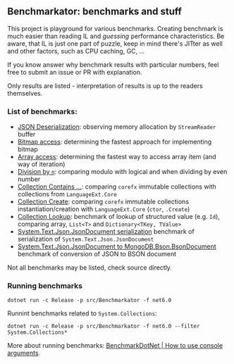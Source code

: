 ## Benchmarkator: benchmarks and stuff

This project is playground for various benchmarks. Creating benchmark is much easier than reading IL and 
_guessing_ performance characteristics. Be aware, that IL is just one part of puzzle, keep in mind there's
JITter as well and other factors, such as CPU caching, GC, ...

If you know answer why benchmark results with particular numbers, feel free to submit an issue or PR with
explanation.

Only results are listed - interpretation of results is up to the readers themselves.

### List of benchmarks:

- [JSON Deserialization](src/Benchmarkator.Json/Deserialization/JsonPayloadDeserialization.md):
  observing memory allocation by `StreamReader` buffer
- [Bitmap access](src/Benchmarkator/Bitmap/Bitmap.md):
  determining the fastest approach for implementing bitmap
- [Array access](src/Benchmarkator.Collections/Iteration/ArrayIteration.md):
  determining the fastest way to access array item (and way of iteration)
- [Division by `n`](src/Benchmarkator/Division/DivisibleByTwo.md):
  comparing modulo with logical and when dividing by even number
- [Collection Contains ...](src/Benchmarkator.Collections/Contains/ImmutableCollectionContains.md):
  comparing `corefx` immutable collections with collections from `LanguageExt.Core`
- [Collection Create](src/Benchmarkator.Collections/Create/CreateCtor.md):
  comparing `corefx` immutable collections instantiation/creation with `LanguageExt.Core` (`ctor`, `.Create`)
- [Collection Lookup](src/Benchmarkator.Collections/Lookup/ValueLookup.md):
  benchmark of lookup of structured value (e.g. `Id`), comparing array, `List<T>` and `Dictionary<TKey, TValue>`
- [System.Text.Json.JsonDocument serialization](src/Benchmarkator.MongoDb/JsonDocumentSerialization.md)
  benchmark of serialization of `System.Text.Json.JsonDocument`
- [System.Text.Json.JsonDocument to MongoDB.Bson.BsonDocument](src/Benchmarkator.MongoDb/JsonDocumentToBsonDocument.md)
  benchmark of conversion of JSON to BSON document

Not all benchmarks may be listed, check source directly.

### Running benchmarks

```
dotnet run -c Release -p src/Benchmarkator -f net6.0
```

Runnint benchmarks related to `System.Collections`:

```
dotnet run -c Release -p src/Benchmarkator -f net6.0 --filter System.Collections*
```

More about running benchmarks: [BenchmarkDotNet | How to use console arguments](https://benchmarkdotnet.org/articles/guides/console-args.html).
